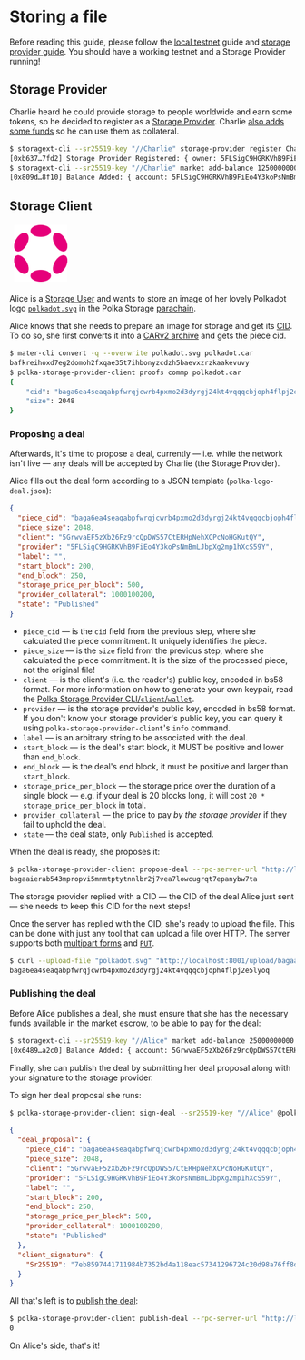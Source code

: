 # Storing a file

<div class="warning">
Before reading this guide, please follow the <a href="./local-testnet.md">local testnet</a> guide and <a href="./storage-provider.md">storage provider guide</a>.
You should have a working testnet and a Storage Provider running!
</div>

## Storage Provider

Charlie heard he could provide storage to people worldwide and earn some tokens,
so he decided to register as a [Storage Provider](../glossary.md).
Charlie [also adds some funds](../architecture/pallets/market.md#add_balance) so he can use them as collateral.

```bash
$ storagext-cli --sr25519-key "//Charlie" storage-provider register Charlie
[0xb637…7fd2] Storage Provider Registered: { owner: 5FLSigC9HGRKVhB9FiEo4Y3koPsNmBmLJbpXg2mp1hXcS59Y, info: Storage Provider Info: { peer_id: 3ZAB4sc5BS, window_post_proof_type: StackedDRGWindow2KiBV1P1, sector_size: SectorSize::_2KiB, window_post_partition_sectors: 2 }, proving_period_start: 61 }
$ storagext-cli --sr25519-key "//Charlie" market add-balance 12500000000
[0x809d…8f10] Balance Added: { account: 5FLSigC9HGRKVhB9FiEo4Y3koPsNmBmLJbpXg2mp1hXcS59Y, amount: 12500000000 }
```

## Storage Client
<img class="right" src="../images/polkadot.svg" alt="The Polkadot logo" style="height: 100px; padding: 4px 8px 4px;">

Alice is a [Storage User](../glossary.md#storage-user) and wants to store an image of her lovely Polkadot logo [`polkadot.svg`](../images/polkadot.svg) in the Polka Storage [parachain](../glossary.md#parachain).

Alice knows that she needs to prepare an image for storage and get its [CID](https://github.com/multiformats/cid).
To do so, she first converts it into a [CARv2 archive](https://ipld.io/specs/transport/car/carv2/) and gets the piece cid.

```bash
$ mater-cli convert -q --overwrite polkadot.svg polkadot.car
bafkreihoxd7eg2domoh2fxqae35t7ihbonyzcdzh5baevxzrzkaakevuvy
$ polka-storage-provider-client proofs commp polkadot.car
{
	"cid": "baga6ea4seaqabpfwrqjcwrb4pxmo2d3dyrgj24kt4vqqqcbjoph4flpj2e5lyoq",
	"size": 2048
}
```


### Proposing a deal

Afterwards, it's time to propose a deal, currently — i.e. while the network isn't live —
any deals will be accepted by Charlie (the Storage Provider).

Alice fills out the deal form according to a JSON template (`polka-logo-deal.json`):
```json
{
  "piece_cid": "baga6ea4seaqabpfwrqjcwrb4pxmo2d3dyrgj24kt4vqqqcbjoph4flpj2e5lyoq",
  "piece_size": 2048,
  "client": "5GrwvaEF5zXb26Fz9rcQpDWS57CtERHpNehXCPcNoHGKutQY",
  "provider": "5FLSigC9HGRKVhB9FiEo4Y3koPsNmBmLJbpXg2mp1hXcS59Y",
  "label": "",
  "start_block": 200,
  "end_block": 250,
  "storage_price_per_block": 500,
  "provider_collateral": 1000100200,
  "state": "Published"
}
```

* `piece_cid` — is the `cid` field from the previous step, where she calculated the piece commitment. It uniquely identifies the piece.
* `piece_size` — is the `size` field from the previous step, where she calculated the piece commitment. It is the size of the processed piece, not the original file!
* `client` — is the client's (i.e. the reader's) public key, encoded in bs58 format.
  For more information on how to generate your own keypair, read the [Polka Storage Provider CLI/`client`/`wallet`](../storage-provider-cli/client/wallet.md).
* `provider` — is the storage provider's public key, encoded in bs58 format.
  If you don't know your storage provider's public key, you can query it using `polka-storage-provider-client`'s `info` command.
* `label` — is an arbitrary string to be associated with the deal.
* `start_block` — is the deal's start block, it MUST be positive and lower than `end_block`.
* `end_block` — is the deal's end block, it must be positive and larger than `start_block`.
* `storage_price_per_block` — the storage price over the duration of a single block — e.g. if your deal is 20 blocks long, it will cost `20 * storage_price_per_block` in total.
* `provider_collateral` — the price to pay *by the storage provider* if they fail to uphold the deal.
* `state` — the deal state, only `Published` is accepted.

When the deal is ready, she proposes it:

```bash
$ polka-storage-provider-client propose-deal --rpc-server-url "http://localhost:8000" "@polka-logo-deal.json"
bagaaierab543mpropvi5mnmtptytnnlbr2j7vea7lowcugrqt7epanybw7ta
```

The storage provider replied with a CID — the CID of the deal Alice just sent — she needs to keep this CID for the next steps!

Once the server has replied with the CID, she's ready to upload the file.
This can be done with just any tool that can upload a file over HTTP.
The server supports both [multipart forms](https://curl.se/docs/httpscripting.html#file-upload-post) and [`PUT`](https://curl.se/docs/httpscripting.html#put).

```bash
$ curl --upload-file "polkadot.svg" "http://localhost:8001/upload/bagaaierab543mpropvi5mnmtptytnnlbr2j7vea7lowcugrqt7epanybw7ta"
baga6ea4seaqabpfwrqjcwrb4pxmo2d3dyrgj24kt4vqqqcbjoph4flpj2e5lyoq
```

### Publishing the deal

Before Alice publishes a deal, she must ensure that she has the necessary funds available in the market escrow, to be able to pay for the deal:

```bash
$ storagext-cli --sr25519-key "//Alice" market add-balance 25000000000
[0x6489…a2c0] Balance Added: { account: 5GrwvaEF5zXb26Fz9rcQpDWS57CtERHpNehXCPcNoHGKutQY, amount: 25000000000 }
```

Finally, she can publish the deal by submitting her deal proposal along with your signature to the storage provider.

To sign her deal proposal she runs:

```bash
$ polka-storage-provider-client sign-deal --sr25519-key "//Alice" @polka-logo-deal.json
```

```json
{
  "deal_proposal": {
    "piece_cid": "baga6ea4seaqabpfwrqjcwrb4pxmo2d3dyrgj24kt4vqqqcbjoph4flpj2e5lyoq",
    "piece_size": 2048,
    "client": "5GrwvaEF5zXb26Fz9rcQpDWS57CtERHpNehXCPcNoHGKutQY",
    "provider": "5FLSigC9HGRKVhB9FiEo4Y3koPsNmBmLJbpXg2mp1hXcS59Y",
    "label": "",
    "start_block": 200,
    "end_block": 250,
    "storage_price_per_block": 500,
    "provider_collateral": 1000100200,
    "state": "Published"
  },
  "client_signature": {
    "Sr25519": "7eb8597441711984b7352bd4a118eac57341296724c20d98a76ff8d01ee64038f6a9881e492a98c3a190e7b600a8313d72e9f0edacb3e6df6b0b4507dabb9580"
  }
}

```

All that's left is to [publish the deal](../storage-provider-cli/client/index.md#publish-deal):

```bash
$ polka-storage-provider-client publish-deal --rpc-server-url "http://localhost:8000" @signed-logo-deal.json
0
```

On Alice's side, that's it!
